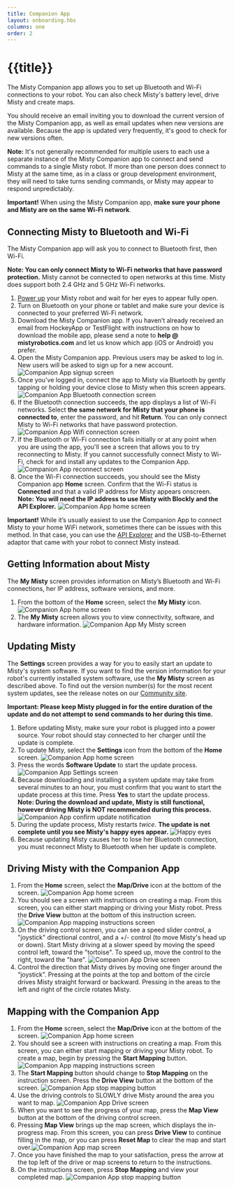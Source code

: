```yaml
---
title: Companion App
layout: onboarding.hbs
columns: one
order: 2
---
```


# {{title}}
The Misty Companion app allows you to set up Bluetooth and Wi-Fi connections to your robot. You can also check Misty's battery level, drive Misty and create maps.

You should receive an email inviting you to download the current version of the Misty Companion app, as well as email updates when new versions are available. Because the app is updated very frequently, it's good to check for new versions often.
 
**Note:** It's not generally recommended for multiple users to each use a separate instance of the Misty Companion app to connect and send commands to a single Misty robot. If more than one person does connect to Misty at the same time, as in a class or group development environment, they will need to take turns sending commands, or Misty may appear to respond unpredictably.

**Important!** When using the Misty Companion app, **make sure your phone and Misty are on the same Wi-Fi network**.


## Connecting Misty to Bluetooth and Wi-Fi
The Misty Companion app will ask you to connect to Bluetooth first, then Wi-Fi.

**Note: You can only connect Misty to Wi-Fi networks that have password protection.** Misty cannot be connected to open networks at this time. Misty does support both 2.4 GHz and 5 GHz Wi-Fi networks.

1. [Power up](/onboarding/get-started/powering-up-down/#turning-misty-on) your Misty robot and wait for her eyes to appear fully open.
2. Turn on Bluetooth on your phone or tablet and make sure your device is connected to your preferred Wi-Fi network.
3. Download the Misty Companion app. If you haven’t already received an email from HockeyApp or TestFlight with instructions on how to download the mobile app, please send a note to **help @ mistyrobotics.com** and let us know which app (iOS or Android) you prefer.
4. Open the Misty Companion app. Previous users may be asked to log in. New users will be asked to sign up for a new account.  ![Companion App signup screen](../../../assets/images/companion_app_signup.png)
5. Once you've logged in, connect the app to Misty via Bluetooth by gently tapping or holding your device close to Misty when this screen appears. ![Companion App Bluetooth connection screen](../../../assets/images/companion_app_bluetooth.png)
6. If the Bluetooth connection succeeds, the app displays a list of Wi-Fi networks. Select **the same network for Misty that your phone is connected to**, enter the password, and hit **Return**. You can only connect Misty to Wi-Fi networks that have password protection. ![Companion App Wifi connection screen](../../../assets/images/companion_app_wifi.png)
7. If the Bluetooth or Wi-Fi connection fails initially or at any point when you are using the app, you'll see a screen that allows you to try reconnecting to Misty. If you cannot successfully connect Misty to Wi-Fi, check for and install any updates to the Companion App. ![Companion App reconnect screen](../../../assets/images/companion_app_connection_fail.png)
8. Once the Wi-Fi connection succeeds, you should see the Misty Companion app **Home** screen. Confirm that the Wi-Fi status is **Connected** and that a valid IP address for Misty appears onscreen. **Note: You will need the IP address to use Misty with Blockly and the API Explorer.** ![Companion App home screen](../../../assets/images/companion_app_home_1.png)

**Important!** While it’s usually easiest to use the Companion App to connect Misty to your home WiFi network, sometimes there can be issues with this method. In that case, you can use the [API Explorer](/onboarding/3-ways-to-interact-with-misty/api-explorer/#connecting-wifi) and the USB-to-Ethernet adaptor that came with your robot to connect Misty instead.


## Getting Information about Misty
The **My Misty** screen provides information on Misty’s Bluetooth and Wi-Fi connections, her IP address, software versions, and more.

1. From the bottom of the **Home** screen, select the **My Misty** icon. ![Companion App home screen](../../../assets/images/companion_app_home_2.png)
2. The **My Misty** screen allows you to view connectivity, software, and hardware information. ![Companion App My Misty screen](../../../assets/images/companion_app_my_misty.png)


## Updating Misty
The **Settings** screen provides a way for you to easily start an update to Misty's system software. If you want to find the version information for your robot's currently installed system software, use the **My Misty** screen as described above. To find out the version number(s) for the most recent system updates, see the release notes on our [Community site](https://community.mistyrobotics.com/c/development/misty-I). 

**Important: Please keep Misty plugged in for the entire duration of the update and do not attempt to send commands to her during this time.**

1. Before updating Misty, make sure your robot is plugged into a power source. Your robot should stay connected to her charger until the update is complete.
2. To update Misty, select the **Settings** icon from the bottom of the **Home** screen. ![Companion App home screen](../../../assets/images/companion_app_home_3.png)
3. Press the words **Software Update** to start the update process. ![Companion App Settings screen](../../../assets/images/companion_app_settings.jpg)
4. Because downloading and installing a system update may take from several minutes to an hour, you must confirm that you want to start the update process at this time. Press **Yes** to start the update process. **Note: During the download and update, Misty is still functional, however driving Misty is NOT recommended during this process.** ![Companion App confirm update notification](../../../assets/images/companion_app_update_confirmation.jpg)
5. During the update process, Misty restarts _twice_. **The update is not complete until you see Misty's happy eyes appear.**  ![Happy eyes](../../../assets/images/happy.png)
6. Because updating Misty causes her to lose her Bluetooth connection, you must reconnect Misty to Bluetooth when her update is complete.


## Driving Misty with the Companion App

1. From the **Home** screen, select the **Map/Drive** icon at the bottom of the screen. ![Companion App home screen](../../../assets/images/companion_app_home_4.png)
2. You should see a screen with instructions on creating a map. From this screen, you can either start mapping or driving your Misty robot. Press the **Drive View** button at the bottom of this instruction screen. ![Companion App mapping instructions screen](../../../assets/images/companion_app_map_instructions_1.png)
3. On the driving control screen, you can see a speed slider control, a "joystick" directional control, and a +/- control (to move Misty's head up or down). Start Misty driving at a slower speed by moving the speed control left, toward the "tortoise". To speed up, move the control to the right, toward the "hare". ![Companion App Drive screen](../../../assets/images/companion_app_drive_1.png)
5. Control the direction that Misty drives by moving one finger around the “joystick”. Pressing at the points at the top and bottom of the circle drives Misty straight forward or backward. Pressing in the areas to the left and right of the circle rotates Misty.


## Mapping with the Companion App

1. From the **Home** screen, select the **Map/Drive** icon at the bottom of the screen. ![Companion App home screen](../../../assets/images/companion_app_home_5.png)
2. You should see a screen with instructions on creating a map. From this screen, you can either start mapping or driving your Misty robot. To create a map, begin by pressing the **Start Mapping** button. ![Companion App mapping instructions screen](../../../assets/images/companion_app_map_instructions_2.png)
3. The **Start Mapping** button should change to **Stop Mapping** on the instruction screen. Press the **Drive View** button at the bottom of the screen. ![Companion App stop mapping button](../../../assets/images/companion_app_stop_mapping_1.png)
4. Use the driving controls to SLOWLY drive Misty around the area you want to map. ![Companion App Drive screen](../../../assets/images/companion_app_drive_2.png)
5. When you want to see the progress of your map, press the **Map View** button at the bottom of the driving control screen.
6. Pressing **Map View** brings up the map screen, which displays the in-progress map. From this screen, you can press **Drive View** to continue filling in the map, or you can press **Reset Map** to clear the map and start over.![Companion App map screen](../../../assets/images/companion_app_sample_map.png)
7. Once you have finished the map to your satisfaction, press the arrow at the top left of the drive or map screens to return to the instructions.
8. On the instructions screen, press **Stop Mapping** and view your completed map. ![Companion App stop mapping button](../../../assets/images/companion_app_stop_mapping_2.png)




